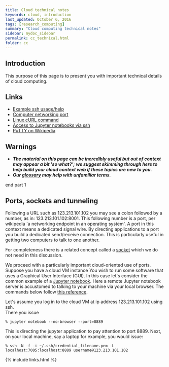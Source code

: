 ```yaml
---
title: Cloud technical notes
keywords: cloud, introduction
last_updated: October 6, 2016
tags: [research_computing]
summary: "Cloud computing technical notes"
sidebar: mydoc_sidebar
permalink: cc_technical.html
folder: cc
---
```


## Introduction
This purpose of this page is to present you with important technical details of cloud computing. 

## Links
- [Example ssh usage/help](http://support.suso.com/supki/SSH_Tutorial_for_Linux)
- [Computer networking port](https://en.wikipedia.org/wiki/Port_(computer_networking))
- [Linux cURL command](http://www.computerhope.com/unix/curl.htm)
- [Access to Jupyter notebooks via ssh](https://coderwall.com/p/ohk6cg/remote-access-to-ipython-notebooks-via-ssh)
- [PuTTY on Wikipedia](https://en.wikipedia.org/wiki/PuTTY)

## Warnings
- ***The material on this page can be incredibly useful but out of context may appear a bit 'so what?'; 
we suggest skimming through here to help build your cloud context web if these topics are new to you.***
- ***Our [glossary](cc_glossary.html) may help with unfamiliar terms.***



end part 1



## Ports, sockets and tunneling

Following a URL such as 123.213.101.102 you may see a colon followed by a number, as in: 123.213.101.102:8001. 
This following number is a port, per wikipedia 'a networking endpoint in an operating system'. A port in 
this context means a dedicated signal wire. By directing applications to a port you build a 
dedicated send/receive connection. This is particularly useful in getting two computers to talk to one another.

For completeness there is a related concept called a [socket](https://en.wikipedia.org/wiki/Network_socket) 
which we do not need in this discussion. 

We proceed with a particularly important cloud-oriented use of ports. Suppose you have a cloud VM instance 
You wish to run some software that uses a Graphical User Interface (GUI). In this case let's consider the
common example of a [Jupyter notebook](az_jupyter.html). Here a remote Jupyter notebook server is accustomed to
talking to your machine via your local browser. 
The commands below follow [this reference](https://coderwall.com/p/ohk6cg/remote-access-to-ipython-notebooks-via-ssh).

Let's assume you log in to the cloud VM at ip address 123.213.101.102 using ssh.  
There you issue 

```
% jupyter notebook --no-browser --port=8889
```

This is directing the jupyter application to pay attention to port 8889.
Next, on your local machine, say a laptop for example, you would issue: 

```
% ssh -N -f -i ~/.ssh/credential_filename.pem -L localhost:7005:localhost:8889 username@123.213.101.102
```


{% include links.html %}
